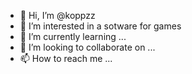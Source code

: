 - 👋 Hi, I’m @koppzz
- 👀 I’m interested in a sotware for games
- 🌱 I’m currently learning ...
- 💞️ I’m looking to collaborate on ...
- 📫 How to reach me ...

<!---
koppzz/koppzz is a ✨ special ✨ repository because its `README.md` (this file) appears on your GitHub profile.
You can click the Preview link to take a look at your changes.
--->
